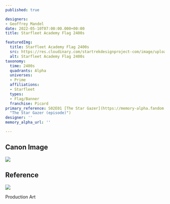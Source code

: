 ```yaml
---
published: true

designers:
- Geoffrey Mandel
date: 2022-05-10T07:00:00.000+00:00
title: Starfleet Academy Flag 2400s

featuredImg:
  title: Starfleet Academy Flag 2400s
  src: https://res.cloudinary.com/startrekdesignproject-com/image/upload/v1652233656/Starfleet-Academy-Flag-2400s.png
  alt: Starfleet Academy Flag 2400s
taxonomy:
  time: 2400s
  quadrants: Alpha
  universes:
  - Prime
  affiliations:
  - Starfleet
  types:
  - Flag/Banner
  franchise: Picard
primary_reference: S02E01 [The Star Gazer](https://memory-alpha.fandom.com/wiki/The_Star_Gazer_(episode)
  "The Star Gazer (episode)")
designer: ''
memory_alpha_url: ''

---
```

## Canon Image

![](https://res.cloudinary.com/startrekdesignproject-com/image/upload/v1652233754/Starfleet-Academy-Flag-2400s_PIC2x1.jpg)

## Reference

![](https://res.cloudinary.com/startrekdesignproject-com/image/upload/v1652917434/Starfleet-Academy-Flag_Ref.jpg)

Production Art
